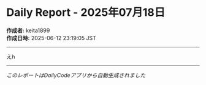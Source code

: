 # Daily Report - 2025年07月18日

**作成者:** keita1899  
**作成日時:** 2025-06-12 23:19:05 JST

---

えh

---

*このレポートはDailyCodeアプリから自動生成されました*
